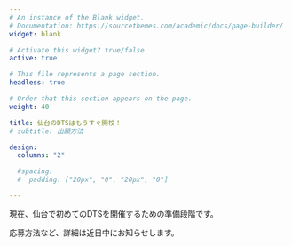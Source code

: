 ```yaml
---
# An instance of the Blank widget.
# Documentation: https://sourcethemes.com/academic/docs/page-builder/
widget: blank

# Activate this widget? true/false
active: true

# This file represents a page section.
headless: true

# Order that this section appears on the page.
weight: 40

title: 仙台のDTSはもうすぐ開校！
# subtitle: 出願方法

design:
  columns: "2"

  #spacing:
  #  padding: ["20px", "0", "20px", "0"]

---
```


現在、仙台で初めてのDTSを開催するための準備段階です。

応募方法など、詳細は近日中にお知らせします。
